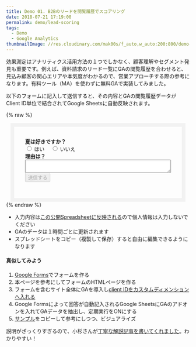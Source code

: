 ```yaml
---
title: Demo 01. B2Bのリードを閲覧履歴でスコアリング
date: 2018-07-21 17:19:00
permalink: demo/lead-scoring
tags:
  - Demo
  - Google Analytics
thumbnailImage: //res.cloudinary.com/mak00s/f_auto,w_auto:200:800/demo-lead-scoring.png
---
```


効果測定はアナリティクス活用方法の１つでしかなく、顧客理解やセグメント発見も重要です。例えば、資料請求のリード一覧にGAの閲覧履歴を合わせると、見込み顧客の関心エリアや本気度がわかるので、営業アプローチする際の参考になります。有料ツール（MA）を使わずに無料GAで実装してみました。
<!-- more -->

以下のフォームに記入して送信すると、その内容とGAの閲覧履歴データがClient ID単位で結合されてGoogle Sheetsに自動反映されます。

{% raw %}
<div class="form-box">
<form action="javascript: postToGoogle()">
    <b>夏は好きですか？</b>
    <div>
    <input type="radio" id="qs1" name="qs1" value="はい" />
    <label for="qs1">はい</label>　
    <input type="radio" id="qs2" name="qs1" value="いいえ" />
    <label for="qs2">いいえ</label>
    </div>
    <div>
    <b>理由は？</b>
    <textarea name="kotae"></textarea>
    </div>
    <button type="submit" class="post-action-btn btn" disabled>
      送信する
    </button>
</form>
</div>
<style>
.form-box {
  max-width: 400px;
  margin: auto;
  padding: 30px;
  border: 10px solid #f2f2f2;
}
textarea {
  width: 100%;
}
</style>
{% endraw %}

- 入力内容は[この公開Spreadsheetに反映される](https://docs.google.com/spreadsheets/d/1LJsKR3eyBy34apzdVgtYV8d3mZT-mp3kA0pgV7oLAiw/edit#gid=406719613)ので個人情報は入力しないでください
- GAのデータは１時間ごとに更新されます
- スプレッドシートをコピー（複製して保存）すると自由に編集できるようになります

#### 真似してみよう
1. [Google Forms](https://www.google.com/forms/about/)でフォームを作る
2. 本ページを参考にしてフォームのHTMLページを作る
3. フォームを含むサイト全体にGAを導入し[client IDをカスタムディメンションへ入れる](/news/how-to-measure-google-analytics-client-id-with-gtm-2017/)
4. Google Formsによって回答が自動記入されるGoogle SheetsにGAのアドオンを入れてGAデータを抽出し、定期実行をONにする
5. [サンプル](https://docs.google.com/spreadsheets/d/1LJsKR3eyBy34apzdVgtYV8d3mZT-mp3kA0pgV7oLAiw/edit#gid=406719613)をコピーして参考にしつつ、ビジュアライズ

説明がざっくりすぎるので、小杉さんが[丁寧な解説記事を書いてくれました](https://kosgis.com/news/scoring-customer-browsing-history/)。わかりやすい！